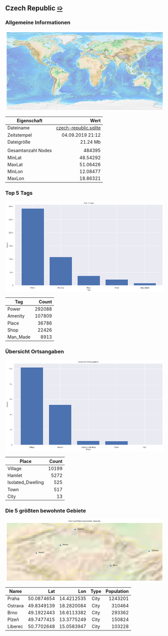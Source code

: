 ## Czech Republic [&#10159;](czech-republic.sqlite)

### Allgemeine Informationen

![Overview](./Images/czech-republic_overview.png)

|Eigenschaft|Wert|
|-|-:|
Dateiname|[czech-republic.sqlite](czech-republic.sqlite)|
Zeitstempel|04.09.2019 21:12|
Dateigr&ouml;&szlig;e|21.24 Mb|
|||
Gesamtanzahl Nodes|484395|
|MinLat|48.54292|
|MaxLat|51.06426|
|MinLon|12.08477|
|MaxLon|18.86321|

### Top 5 Tags

![Tags](./Images/czech-republic_tags.png)

|Tag|Count|
|-|-:|
|Power|292088|
|Amenity|107809|
|Place|36786|
|Shop|22426|
|Man_Made|8913|

### &Uuml;bersicht Ortsangaben

![Places](./Images/czech-republic_places.png)

|Place|Count|
|-|-:|
|Village|10199|
|Hamlet|5272|
|Isolated_Dwelling|525|
|Town|517|
|City|13|

### Die 5 gr&ouml;&szlig;ten bewohnte Gebiete

![Places](./Images/czech-republic_topplaces.png)

|Name|Lat|Lon|Type|Population|
|----|--:|--:|:--:|---------:|
|Praha|50.0874654|14.4212535|City|1243201|
|Ostrava|49.8349139|18.2820084|City|310464|
|Brno|49.1922443|16.6113382|City|293362|
|Plzeň|49.7477415|13.3775249|City|150824|
|Liberec|50.7702648|15.0583947|City|103228|

